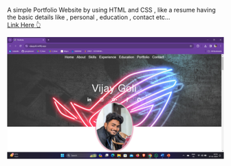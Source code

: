 A simple Portfolio Website by using HTML and CSS , like a resume having the basic details like , personal , education , contact etc...  
[Link Here 👆](https://vijaygoli.netlify.app/)

![Portfolio Preview](MainPage.png)


